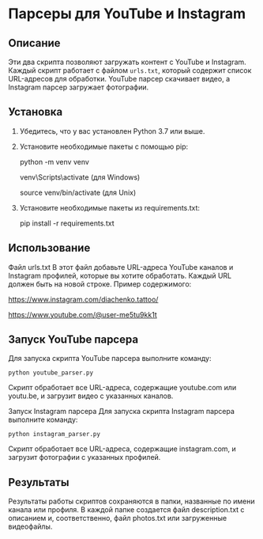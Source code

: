 # Парсеры для YouTube и Instagram

## Описание

Эти два скрипта позволяют загружать контент с YouTube и Instagram. Каждый скрипт работает с файлом `urls.txt`, который
содержит список URL-адресов для обработки. YouTube парсер скачивает видео, а Instagram парсер загружает фотографии.

## Установка

1. Убедитесь, что у вас установлен Python 3.7 или выше.
2. Установите необходимые пакеты с помощью pip:

   python -m venv venv

   venv\Scripts\activate (для Windows)

   source venv/bin/activate (для Unix)


3. Установите необходимые пакеты из requirements.txt:

   pip install -r requirements.txt

## Использование

Файл urls.txt
В этот файл добавьте URL-адреса YouTube каналов и Instagram
профилей, которые вы хотите обработать. Каждый URL должен быть на новой строке. Пример содержимого:

https://www.instagram.com/diachenko.tattoo/

https://www.youtube.com/@user-me5tu9kk1t

## Запуск YouTube парсера

Для запуска скрипта YouTube парсера выполните команду:

    python youtube_parser.py

Скрипт обработает все URL-адреса, содержащие youtube.com или youtu.be, и загрузит видео с указанных каналов.

Запуск Instagram парсера
Для запуска скрипта Instagram парсера выполните команду:

    python instagram_parser.py

Скрипт обработает все URL-адреса, содержащие instagram.com, и загрузит фотографии с указанных профилей.

## Результаты

Результаты работы скриптов сохраняются в папки, названные по имени канала или профиля.
В каждой папке создается файл description.txt с описанием и, соответственно, файл photos.txt или загруженные видеофайлы.